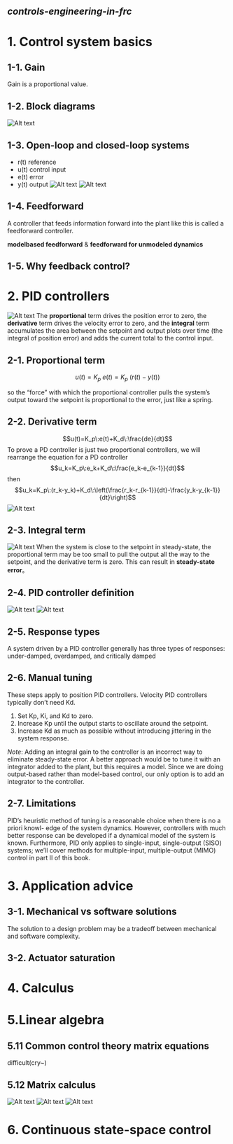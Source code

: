 
*controls-engineering-in-frc*
----
# 1. Control system basics
## 1-1. Gain
Gain is a proportional value.
## 1-2. Block diagrams
![Alt text](image.png)
## 1-3. Open-loop and closed-loop systems
- r(t) reference 
- u(t) control input
- e(t) error 
- y(t) output
![Alt text](image-1.png)
![Alt text](image-2.png)
## 1-4. Feedforward
A controller that feeds information forward into the plant like this is called a feedforward controller.  
 
**modelbased feedforward** & **feedforward for unmodeled dynamics**
## 1-5. Why feedback control?

# 2. PID controllers
![Alt text](image-3.png)
The **proportional** term drives the position error to zero, the **derivative** term drives the velocity error to zero, and the **integral** term accumulates the area between the setpoint and output plots over time (the integral of position error) and adds the current total to the control input.
## 2-1. Proportional term
$$u(t) = K_p\:e(t)=K_p\:(r(t)-y(t))$$

so the “force” with which the proportional controller pulls the system’s output toward the setpoint is proportional to the error, just like a spring.

## 2-2. Derivative term
$$u(t)=K_p\:e(t)+K_d\:\frac{de}{dt}$$
To prove a PD controller is just two proportional controllers, we will rearrange the equation for a PD controller
$$u_k=K_p\:e_k+K_d\:\frac{e_k-e_{k-1}}{dt}$$
then
$$u_k=K_p\:(r_k-y_k)+K_d\:\left(\frac{r_k-r_{k-1}}{dt}-\frac{y_k-y_{k-1}}{dt}\right)$$
![Alt text](image-4.png)
## 2-3. Integral term
![Alt text](image-5.png)
When the system is close to the setpoint in steady-state, the proportional term may be too small to pull the output all the way to the setpoint, and the derivative term is zero. This can result in **steady-state error**。
## 2-4. PID controller definition
![Alt text](image-6.png)
![Alt text](image-7.png)
## 2-5. Response types
A system driven by a PID controller generally has three types of responses: under-damped, overdamped, and critically damped
## 2-6. Manual tuning
These steps apply to position PID controllers. Velocity PID controllers typically don’t need Kd.
1. Set Kp, Ki, and Kd to zero.
2. Increase Kp until the output starts to oscillate around the setpoint.
3. Increase Kd as much as possible without introducing jittering in the system response. 

*Note*:  Adding an integral gain to the controller is an incorrect way to eliminate steady-state error. A better approach would be to tune it with an integrator added to the plant, but this requires a model. Since we are doing output-based rather than model-based control, our only option is to add an integrator to the controller.

## 2-7. Limitations
PID’s heuristic method of tuning is a reasonable choice when there is no a priori knowl- edge of the system dynamics. However, controllers with much better response can be developed if a dynamical model of the system is known. Furthermore, PID only applies to single-input, single-output (SISO) systems; we’ll cover methods for multiple-input, multiple-output (MIMO) control in part II of this book.

# 3. Application advice
## 3-1. Mechanical vs software solutions
The solution to a design problem may be a tradeoff between mechanical and software complexity.  
## 3-2. Actuator saturation

# 4. Calculus

# 5.Linear algebra
## 5.11 Common control theory matrix equations
difficult(cry~)
## 5.12 Matrix calculus
![Alt text](image-8.png)
![Alt text](image-9.png)
![Alt text](image-10.png)

# 6. Continuous state-space control
